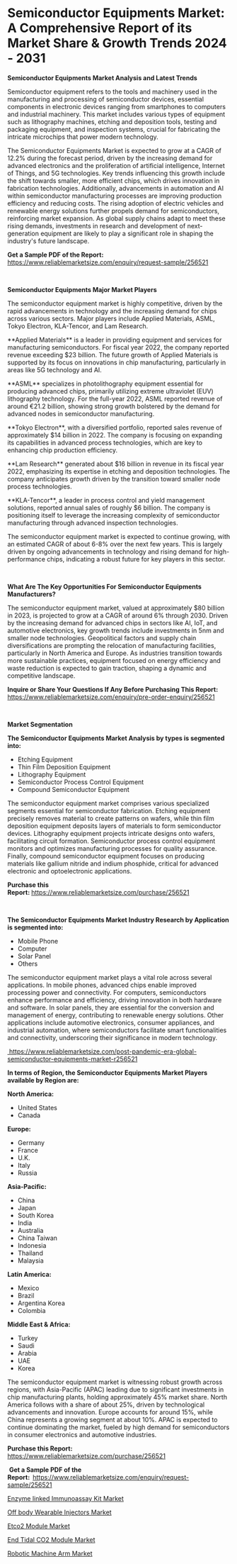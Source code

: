 <p><h1>Semiconductor Equipments Market: A Comprehensive Report of its Market Share & Growth Trends 2024 - 2031</h1></p><p><strong>Semiconductor Equipments Market Analysis and Latest Trends</strong></p>
<p><p>Semiconductor equipment refers to the tools and machinery used in the manufacturing and processing of semiconductor devices, essential components in electronic devices ranging from smartphones to computers and industrial machinery. This market includes various types of equipment such as lithography machines, etching and deposition tools, testing and packaging equipment, and inspection systems, crucial for fabricating the intricate microchips that power modern technology.</p><p>The Semiconductor Equipments Market is expected to grow at a CAGR of 12.2% during the forecast period, driven by the increasing demand for advanced electronics and the proliferation of artificial intelligence, Internet of Things, and 5G technologies. Key trends influencing this growth include the shift towards smaller, more efficient chips, which drives innovation in fabrication technologies. Additionally, advancements in automation and AI within semiconductor manufacturing processes are improving production efficiency and reducing costs. The rising adoption of electric vehicles and renewable energy solutions further propels demand for semiconductors, reinforcing market expansion. As global supply chains adapt to meet these rising demands, investments in research and development of next-generation equipment are likely to play a significant role in shaping the industry's future landscape.</p></p>
<p><strong>Get a Sample PDF of the Report:&nbsp;</strong> <a href="https://www.reliablemarketsize.com/enquiry/request-sample/256521?utm_campaign=1103&utm_medium=2&utm_source=Github&utm_content=ia&utm_term=31102024&utm_id=semiconductor-equipments">https://www.reliablemarketsize.com/enquiry/request-sample/256521</a></p>
<p>&nbsp;</p>
<p><strong>Semiconductor Equipments Major Market Players</strong></p>
<p><p>The semiconductor equipment market is highly competitive, driven by the rapid advancements in technology and the increasing demand for chips across various sectors. Major players include Applied Materials, ASML, Tokyo Electron, KLA-Tencor, and Lam Research.</p><p>**Applied Materials** is a leader in providing equipment and services for manufacturing semiconductors. For fiscal year 2022, the company reported revenue exceeding $23 billion. The future growth of Applied Materials is supported by its focus on innovations in chip manufacturing, particularly in areas like 5G technology and AI.</p><p>**ASML** specializes in photolithography equipment essential for producing advanced chips, primarily utilizing extreme ultraviolet (EUV) lithography technology. For the full-year 2022, ASML reported revenue of around €21.2 billion, showing strong growth bolstered by the demand for advanced nodes in semiconductor manufacturing.</p><p>**Tokyo Electron**, with a diversified portfolio, reported sales revenue of approximately $14 billion in 2022. The company is focusing on expanding its capabilities in advanced process technologies, which are key to enhancing chip production efficiency.</p><p>**Lam Research** generated about $16 billion in revenue in its fiscal year 2022, emphasizing its expertise in etching and deposition technologies. The company anticipates growth driven by the transition toward smaller node process technologies.</p><p>**KLA-Tencor**, a leader in process control and yield management solutions, reported annual sales of roughly $6 billion. The company is positioning itself to leverage the increasing complexity of semiconductor manufacturing through advanced inspection technologies.</p><p>The semiconductor equipment market is expected to continue growing, with an estimated CAGR of about 6-8% over the next few years. This is largely driven by ongoing advancements in technology and rising demand for high-performance chips, indicating a robust future for key players in this sector.</p></p>
<p>&nbsp;</p>
<p><strong>What Are The Key Opportunities For Semiconductor Equipments Manufacturers?</strong></p>
<p><p>The semiconductor equipment market, valued at approximately $80 billion in 2023, is projected to grow at a CAGR of around 6% through 2030. Driven by the increasing demand for advanced chips in sectors like AI, IoT, and automotive electronics, key growth trends include investments in 5nm and smaller node technologies. Geopolitical factors and supply chain diversifications are prompting the relocation of manufacturing facilities, particularly in North America and Europe. As industries transition towards more sustainable practices, equipment focused on energy efficiency and waste reduction is expected to gain traction, shaping a dynamic and competitive landscape.</p></p>
<p><strong>Inquire or Share Your Questions If Any Before Purchasing This Report:</strong> <a href="https://www.reliablemarketsize.com/enquiry/pre-order-enquiry/256521?utm_campaign=1103&utm_medium=2&utm_source=Github&utm_content=ia&utm_term=31102024&utm_id=semiconductor-equipments">https://www.reliablemarketsize.com/enquiry/pre-order-enquiry/256521</a></p>
<p>&nbsp;</p>
<p><strong>Market Segmentation</strong></p>
<p><strong>The Semiconductor Equipments Market Analysis by types is segmented into:</strong></p>
<p><ul><li>Etching Equipment</li><li>Thin Film Deposition Equipment</li><li>Lithography Equipment</li><li>Semiconductor Process Control Equipment</li><li>Compound Semiconductor Equipment</li></ul></p>
<p><p>The semiconductor equipment market comprises various specialized segments essential for semiconductor fabrication. Etching equipment precisely removes material to create patterns on wafers, while thin film deposition equipment deposits layers of materials to form semiconductor devices. Lithography equipment projects intricate designs onto wafers, facilitating circuit formation. Semiconductor process control equipment monitors and optimizes manufacturing processes for quality assurance. Finally, compound semiconductor equipment focuses on producing materials like gallium nitride and indium phosphide, critical for advanced electronic and optoelectronic applications.</p></p>
<p><strong>Purchase this Report:&nbsp;</strong><a href="https://www.reliablemarketsize.com/purchase/256521?utm_campaign=1103&utm_medium=2&utm_source=Github&utm_content=ia&utm_term=31102024&utm_id=semiconductor-equipments">https://www.reliablemarketsize.com/purchase/256521</a></p>
<p>&nbsp;</p>
<p><strong>The Semiconductor Equipments Market Industry Research by Application is segmented into:</strong></p>
<p><ul><li>Mobile Phone</li><li>Computer</li><li>Solar Panel</li><li>Others</li></ul></p>
<p><p>The semiconductor equipment market plays a vital role across several applications. In mobile phones, advanced chips enable improved processing power and connectivity. For computers, semiconductors enhance performance and efficiency, driving innovation in both hardware and software. In solar panels, they are essential for the conversion and management of energy, contributing to renewable energy solutions. Other applications include automotive electronics, consumer appliances, and industrial automation, where semiconductors facilitate smart functionalities and connectivity, underscoring their significance in modern technology.</p></p>
<p><a href="https://www.reliablemarketsize.com/post-pandemic-era-global-semiconductor-equipments-market-r256521?utm_campaign=1103&utm_medium=2&utm_source=Github&utm_content=ia&utm_term=31102024&utm_id=semiconductor-equipments">&nbsp;https://www.reliablemarketsize.com/post-pandemic-era-global-semiconductor-equipments-market-r256521</a></p>
<p><strong>In terms of Region, the Semiconductor Equipments Market Players available by Region are:</strong></p>
<p>
    <p> <strong> North America: </strong>
        <ul>
            <li>United States</li>
            <li>Canada</li>
        </ul>
        </p> 
    <p> <strong> Europe: </strong>
        <ul>
            <li>Germany</li>
            <li>France</li>
            <li>U.K.</li>
            <li>Italy</li>
            <li>Russia</li>
        </ul>
        </p> 
    <p> <strong> Asia-Pacific: </strong>
        <ul>
            <li>China</li>
            <li>Japan</li>
            <li>South Korea</li>
            <li>India</li>
            <li>Australia</li>
            <li>China Taiwan</li>
            <li>Indonesia</li>
            <li>Thailand</li>
            <li>Malaysia</li>
        </ul>
        </p> 
    <p> <strong> Latin America: </strong>
        <ul>
            <li>Mexico</li>
            <li>Brazil</li>
            <li>Argentina Korea</li>
            <li>Colombia</li>
        </ul>
        </p> 
    <p> <strong> Middle East & Africa: </strong>
        <ul>
            <li>Turkey</li>
            <li>Saudi</li>
            <li>Arabia</li>
            <li>UAE</li>
            <li>Korea</li>
        </ul>
    </p>
    </p>
<p><p>The semiconductor equipment market is witnessing robust growth across regions, with Asia-Pacific (APAC) leading due to significant investments in chip manufacturing plants, holding approximately 45% market share. North America follows with a share of about 25%, driven by technological advancements and innovation. Europe accounts for around 15%, while China represents a growing segment at about 10%. APAC is expected to continue dominating the market, fueled by high demand for semiconductors in consumer electronics and automotive industries.</p></p>
<p><strong>Purchase this Report: </strong><a href="https://www.reliablemarketsize.com/purchase/256521?utm_campaign=1103&utm_medium=2&utm_source=Github&utm_content=ia&utm_term=31102024&utm_id=semiconductor-equipments">https://www.reliablemarketsize.com/purchase/256521</a></p>
<p>&nbsp;<strong>Get a Sample PDF of the Report:&nbsp;&nbsp;</strong><a href="https://www.reliablemarketsize.com/enquiry/request-sample/256521?utm_campaign=1103&utm_medium=2&utm_source=Github&utm_content=ia&utm_term=31102024&utm_id=semiconductor-equipments">https://www.reliablemarketsize.com/enquiry/request-sample/256521</a></p>
<p><strong></strong></p>
<p><p><a href="https://www.linkedin.com/pulse/enzyme-linked-immunoassay-kit-market-industry-landscape-growth-laq3e?utm_campaign=1103&utm_medium=2&utm_source=Github&utm_content=ia&utm_term=31102024&utm_id=semiconductor-equipments">Enzyme linked Immunoassay Kit Market</a></p><p><a href="https://www.linkedin.com/pulse/off-body-wearable-injectors-market-global-insights-sales-trends-trqkc?utm_campaign=1103&utm_medium=2&utm_source=Github&utm_content=ia&utm_term=31102024&utm_id=semiconductor-equipments">Off body Wearable Injectors Market</a></p><p><a href="https://www.linkedin.com/pulse/etco2-module-industry-analysis-report-market-size-share-competitive-tpske?utm_campaign=1103&utm_medium=2&utm_source=Github&utm_content=ia&utm_term=31102024&utm_id=semiconductor-equipments">Etco2 Module Market</a></p><p><a href="https://www.linkedin.com/pulse/unlocking-growth-potential-strategic-analysis-end-tidal-co2-biqhe?utm_campaign=1103&utm_medium=2&utm_source=Github&utm_content=ia&utm_term=31102024&utm_id=semiconductor-equipments">End Tidal CO2 Module Market</a></p><p><a href="https://github.com/gdfhhhj/Market-Research-Report-List-6/blob/main/robotic-machine-arm-market.md?utm_campaign=1103&utm_medium=2&utm_source=Github&utm_content=ia&utm_term=31102024&utm_id=semiconductor-equipments">Robotic Machine Arm Market</a></p></p>